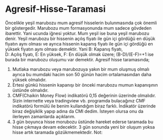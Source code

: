 # Agresif-Hisse-Taramasi
Öncelikle yeşil marubozu mum agresif hisselerin bulunmasında çok önemli bir göstergedir. Marubozu mum formasyonunda mum sadece gövdeden ibarettir. Yani ucunda iğnesi yoktur. Mum yeşil ise buna yeşil marubozu denir.
Yeşil marubozu bir hissenin açılış fiyatı ile gün içi gördüğü en düşük fiyatın aynı olması ve ayrıca hissenin kapanış fiyatı ile gün içi gördüğü en yüksek fiyatın aynı olması demektir. 
Yani B: Kapanış fiyatı,  
D: Açılış fiyatı, 
E: En yüksek,
F: En düşük 
olmak üzere;
(B-D)/(E-F)=+1 ise burada bir marubozu oluşumu var demektir.
Agresif hisse taramasında;
1. Mutlaka marubozu veya marubozuya yakın bir mum oluşmuş olmalı ayrıca bu mumdaki hacim son 50 günün hacim ortalamasından daha yüksek olmalıdır. 
2. Ertesi günkü hissenin kapanışı bir önceki marubozu mumun kapanışının üstünde olmalıdır.
3. CMF(Chaikin Money Flow) indikatörü 0,15 değerinin üzerinde olmalıdır. Sizin internette veya tradingview vb. programda bulacağınız CMF indikatörü formülü ile benim kullandığım biraz farklı. İndikatör üzerinde biraz değişiklik yapıp adına da CMI dedim. İsteyen olursa onu da ilerleyen zamanlarda açıklarım.
4. 3 gün boyunca hisse morubozu üstünde hareket ederse taramada bu hisse çıkmaya devam edecektir. 3 gün sonunda yeni bir oluşum yoksa hisse artık taramada gözükmemektedir.
Not: 
